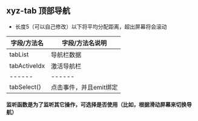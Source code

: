 ## xyz-tab 顶部导航

* 长度5（可以自己修改）以下将平均分配距离，超出屏幕将会滚动

| 字段/方法名		|  字段/方法名说明												|
| ------	| ------												|
| tabList		| 导航栏数据												|
| tabActiveIdx		| 激活导航栏												|
| ------	| ------												|
| tabSelect()	| 点击事件，并且emit绑定	|

#### 监听函数是为了监听其它操作，可选择是否使用（比如，根据滑动屏幕来切换导航）


